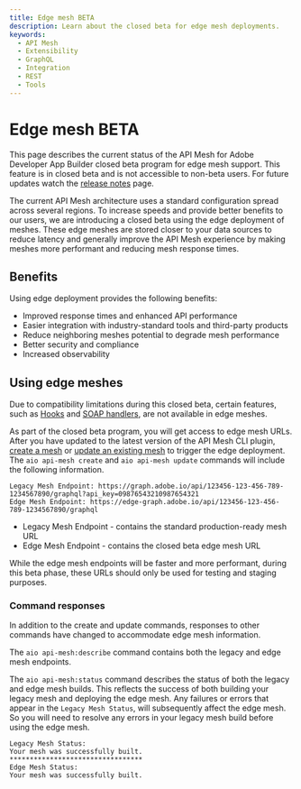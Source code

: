 ```yaml
---
title: Edge mesh BETA
description: Learn about the closed beta for edge mesh deployments.
keywords:
  - API Mesh
  - Extensibility
  - GraphQL
  - Integration
  - REST
  - Tools
---
```


# Edge mesh BETA

<InlineAlert variant="warning" slots="text"/>

This page describes the current status of the API Mesh for Adobe Developer App Builder closed beta program for edge mesh support. This feature is in closed beta and is not accessible to non-beta users. For future updates watch the [release notes](./release-notes.md) page.

The current API Mesh architecture uses a standard configuration spread across several regions. To increase speeds and provide better benefits to our users, we are introducing a closed beta using the edge deployment of meshes. These edge meshes are stored closer to your data sources to reduce latency and generally improve the API Mesh experience by making meshes more performant and reducing mesh response times.

## Benefits

Using edge deployment provides the following benefits:

- Improved response times and enhanced API performance
- Easier integration with industry-standard tools and third-party products
- Reduce neighboring meshes potential to degrade mesh performance
- Better security and compliance
- Increased observability

## Using edge meshes

<InlineAlert variant="info" slots="text"/>

Due to compatibility limitations during this closed beta, certain features, such as [Hooks](./hooks.md) and [SOAP handlers](./source-handlers.md#soap), are not available in edge meshes.

As part of the closed beta program, you will get access to edge mesh URLs. After you have updated to the latest version of the API Mesh CLI plugin, [create a mesh](./create-mesh.md) or [update an existing mesh](./create-mesh.md#update-an-existing-mesh) to trigger the edge deployment. The `aio api-mesh create` and `aio api-mesh update` commands will include the following information.

```terminal
Legacy Mesh Endpoint: https://graph.adobe.io/api/123456-123-456-789-1234567890/graphql?api_key=09876543210987654321
Edge Mesh Endpoint: https://edge-graph.adobe.io/api/123456-123-456-789-1234567890/graphql
```

- Legacy Mesh Endpoint - contains the standard production-ready mesh URL
- Edge Mesh Endpoint - contains the closed beta edge mesh URL

<InlineAlert variant="info" slots="text"/>

While the edge mesh endpoints will be faster and more performant, during this beta phase, these URLs should only be used for testing and staging purposes.

### Command responses

In addition to the create and update commands, responses to other commands have changed to accommodate edge mesh information.

The `aio api-mesh:describe` command contains both the legacy and edge mesh endpoints.

The `aio api-mesh:status` command describes the status of both the legacy and edge mesh builds. This reflects the success of both building your legacy mesh and deploying the edge mesh. Any failures or errors that appear in the `Legacy Mesh Status`, will subsequently affect the edge mesh. So you will need to resolve any errors in your legacy mesh build before using the edge mesh.

```terminal
Legacy Mesh Status: 
Your mesh was successfully built.
*********************************
Edge Mesh Status:
Your mesh was successfully built.
```

